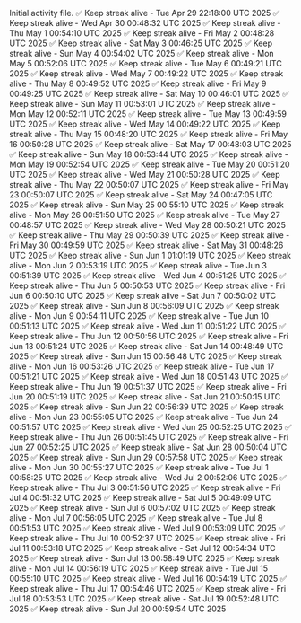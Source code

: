 Initial activity file.
✅ Keep streak alive - Tue Apr 29 22:18:00 UTC 2025
✅ Keep streak alive - Wed Apr 30 00:48:32 UTC 2025
✅ Keep streak alive - Thu May  1 00:54:10 UTC 2025
✅ Keep streak alive - Fri May  2 00:48:28 UTC 2025
✅ Keep streak alive - Sat May  3 00:46:25 UTC 2025
✅ Keep streak alive - Sun May  4 00:54:02 UTC 2025
✅ Keep streak alive - Mon May  5 00:52:06 UTC 2025
✅ Keep streak alive - Tue May  6 00:49:21 UTC 2025
✅ Keep streak alive - Wed May  7 00:49:22 UTC 2025
✅ Keep streak alive - Thu May  8 00:49:52 UTC 2025
✅ Keep streak alive - Fri May  9 00:49:25 UTC 2025
✅ Keep streak alive - Sat May 10 00:46:01 UTC 2025
✅ Keep streak alive - Sun May 11 00:53:01 UTC 2025
✅ Keep streak alive - Mon May 12 00:52:11 UTC 2025
✅ Keep streak alive - Tue May 13 00:49:59 UTC 2025
✅ Keep streak alive - Wed May 14 00:49:22 UTC 2025
✅ Keep streak alive - Thu May 15 00:48:20 UTC 2025
✅ Keep streak alive - Fri May 16 00:50:28 UTC 2025
✅ Keep streak alive - Sat May 17 00:48:03 UTC 2025
✅ Keep streak alive - Sun May 18 00:53:44 UTC 2025
✅ Keep streak alive - Mon May 19 00:52:54 UTC 2025
✅ Keep streak alive - Tue May 20 00:51:20 UTC 2025
✅ Keep streak alive - Wed May 21 00:50:28 UTC 2025
✅ Keep streak alive - Thu May 22 00:50:07 UTC 2025
✅ Keep streak alive - Fri May 23 00:50:07 UTC 2025
✅ Keep streak alive - Sat May 24 00:47:05 UTC 2025
✅ Keep streak alive - Sun May 25 00:55:10 UTC 2025
✅ Keep streak alive - Mon May 26 00:51:50 UTC 2025
✅ Keep streak alive - Tue May 27 00:48:57 UTC 2025
✅ Keep streak alive - Wed May 28 00:50:21 UTC 2025
✅ Keep streak alive - Thu May 29 00:50:39 UTC 2025
✅ Keep streak alive - Fri May 30 00:49:59 UTC 2025
✅ Keep streak alive - Sat May 31 00:48:26 UTC 2025
✅ Keep streak alive - Sun Jun  1 01:01:19 UTC 2025
✅ Keep streak alive - Mon Jun  2 00:53:19 UTC 2025
✅ Keep streak alive - Tue Jun  3 00:51:39 UTC 2025
✅ Keep streak alive - Wed Jun  4 00:51:25 UTC 2025
✅ Keep streak alive - Thu Jun  5 00:50:53 UTC 2025
✅ Keep streak alive - Fri Jun  6 00:50:10 UTC 2025
✅ Keep streak alive - Sat Jun  7 00:50:02 UTC 2025
✅ Keep streak alive - Sun Jun  8 00:56:09 UTC 2025
✅ Keep streak alive - Mon Jun  9 00:54:11 UTC 2025
✅ Keep streak alive - Tue Jun 10 00:51:13 UTC 2025
✅ Keep streak alive - Wed Jun 11 00:51:22 UTC 2025
✅ Keep streak alive - Thu Jun 12 00:50:56 UTC 2025
✅ Keep streak alive - Fri Jun 13 00:51:24 UTC 2025
✅ Keep streak alive - Sat Jun 14 00:48:49 UTC 2025
✅ Keep streak alive - Sun Jun 15 00:56:48 UTC 2025
✅ Keep streak alive - Mon Jun 16 00:53:26 UTC 2025
✅ Keep streak alive - Tue Jun 17 00:51:21 UTC 2025
✅ Keep streak alive - Wed Jun 18 00:51:43 UTC 2025
✅ Keep streak alive - Thu Jun 19 00:51:37 UTC 2025
✅ Keep streak alive - Fri Jun 20 00:51:19 UTC 2025
✅ Keep streak alive - Sat Jun 21 00:50:15 UTC 2025
✅ Keep streak alive - Sun Jun 22 00:56:39 UTC 2025
✅ Keep streak alive - Mon Jun 23 00:55:05 UTC 2025
✅ Keep streak alive - Tue Jun 24 00:51:57 UTC 2025
✅ Keep streak alive - Wed Jun 25 00:52:25 UTC 2025
✅ Keep streak alive - Thu Jun 26 00:51:45 UTC 2025
✅ Keep streak alive - Fri Jun 27 00:52:25 UTC 2025
✅ Keep streak alive - Sat Jun 28 00:50:04 UTC 2025
✅ Keep streak alive - Sun Jun 29 00:57:58 UTC 2025
✅ Keep streak alive - Mon Jun 30 00:55:27 UTC 2025
✅ Keep streak alive - Tue Jul  1 00:58:25 UTC 2025
✅ Keep streak alive - Wed Jul  2 00:52:06 UTC 2025
✅ Keep streak alive - Thu Jul  3 00:51:56 UTC 2025
✅ Keep streak alive - Fri Jul  4 00:51:32 UTC 2025
✅ Keep streak alive - Sat Jul  5 00:49:09 UTC 2025
✅ Keep streak alive - Sun Jul  6 00:57:02 UTC 2025
✅ Keep streak alive - Mon Jul  7 00:56:05 UTC 2025
✅ Keep streak alive - Tue Jul  8 00:51:53 UTC 2025
✅ Keep streak alive - Wed Jul  9 00:53:09 UTC 2025
✅ Keep streak alive - Thu Jul 10 00:52:37 UTC 2025
✅ Keep streak alive - Fri Jul 11 00:53:18 UTC 2025
✅ Keep streak alive - Sat Jul 12 00:54:34 UTC 2025
✅ Keep streak alive - Sun Jul 13 00:58:49 UTC 2025
✅ Keep streak alive - Mon Jul 14 00:56:19 UTC 2025
✅ Keep streak alive - Tue Jul 15 00:55:10 UTC 2025
✅ Keep streak alive - Wed Jul 16 00:54:19 UTC 2025
✅ Keep streak alive - Thu Jul 17 00:54:46 UTC 2025
✅ Keep streak alive - Fri Jul 18 00:53:53 UTC 2025
✅ Keep streak alive - Sat Jul 19 00:52:48 UTC 2025
✅ Keep streak alive - Sun Jul 20 00:59:54 UTC 2025
